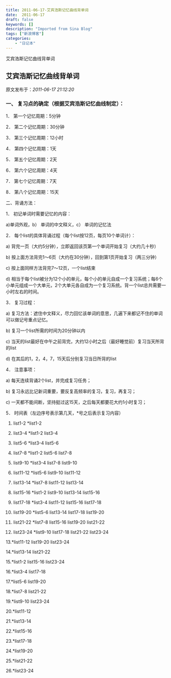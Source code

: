 ```yaml
---
title: 2011-06-17-艾宾浩斯记忆曲线背单词
date:  2011-06-17
draft: false
keywords: []
description: "Imported from Sina Blog"
tags: ["新浪博客"]
categories: 
    - "日记本"
---
```

艾宾浩斯记忆曲线背单词
## 艾宾浩斯记忆曲线背单词

 原文发布于：*2011-06-17 21:12:20*

### 一、 复习点的确定（根据艾宾浩斯记忆曲线制定）：

1． 第一个记忆周期：5分钟

2． 第二个记忆周期：30分钟

3． 第三个记忆周期：12小时

4． 第四个记忆周期：1天

5． 第五个记忆周期：2天

6． 第六个记忆周期：4天

7． 第七个记忆周期：7天

8． 第八个记忆周期：15天

二、背诵方法：

1． 初记单词时需要记忆的内容：

a)单词外观，b） 单词的中文释义，c） 单词的记忆法

2． 每个list的具体背诵过程（每个list按12页，每页10个单词计）：

a) 背完一页（大约5分钟），立即返回该页第一个单词开始复习（大约几十秒）

b) 按上面方法背完1～6页（大约在30分钟），回到第1页开始复习（两三分钟）

c) 按上面同样方法背完7～12页，一个list结束

d)
相当于每个list被分为12个小的单元，每个小的单元自成一个复习系统；每6个小单元组成一个大单元，2个大单元各自成为一个复习系统。背一个list总共需要一小时左右的时间。

3． 复习过程：

a) 复习方法：遮住中文释义，尽力回忆该单词的意思，几遍下来都记不住的单词可以做记号重点记忆。

b) 复习一个list所需的时间为20分钟以内

c) 当天的list最好在中午之前背完，大约12小时之后（最好睡觉前）复习当天所背的list

d) 在其后的1，2，4，7，15天后分别复习当日所背的list

4． 注意事项：

a) 每天连续背诵2个list，并完成复习任务；

b) 复习永远比记新词重要，要反复高频率的复习，复习，再复习；

c) 一天都不能间断，坚持挺过这15天，之后每天都要花大约1小时复习；

5． 时间表（左边序号表示第几天，*号之后表示复习内容）

1. list1-2 *list1-2

2. list3-4 *list1-2 list3-4

3. list5-6 *list3-4 list5-6

4. list7-8 *list1-2 list5-6 list7-8

5. list9-10 *list3-4 list7-8 list9-10

6. list11-12 *list5-6 list9-10 list11-12

7. list13-14 *list7-8 list11-12 list13-14

8. list15-16 *list1-2 list9-10 list13-14 list15-16

9. list17-18 *list3-4 list11-12 list15-16 list17-18

10. list19-20 *list5-6 list13-14 list17-18 list19-20

11. list21-22 *list7-8 list15-16 list19-20 list21-22

12. list23-24 *list9-10 list17-18 list21-22 list23-24

13.*list11-12 list19-20 list23-24

14.*list13-14 list21-22

15.*list1-2 list15-16 list23-24

16.*list3-4 list17-18

17.*list5-6 list19-20

18.*list7-8 list21-22

19.*list9-10 list23-24

20.*list11-12

21.*list13-14

22.*list15-16

23.*list17-18

24.*list19-20

25.*list21-22

26.*list23-24


